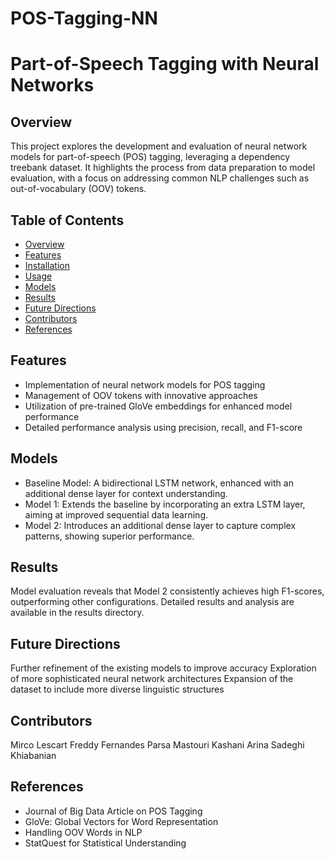 # POS-Tagging-NN
# Part-of-Speech Tagging with Neural Networks

## Overview
This project explores the development and evaluation of neural network models for part-of-speech (POS) tagging, leveraging a dependency treebank dataset. It highlights the process from data preparation to model evaluation, with a focus on addressing common NLP challenges such as out-of-vocabulary (OOV) tokens.

## Table of Contents
- [Overview](#overview)
- [Features](#features)
- [Installation](#installation)
- [Usage](#usage)
- [Models](#models)
- [Results](#results)
- [Future Directions](#future-directions)
- [Contributors](#contributors)
- [References](#references)

## Features
- Implementation of neural network models for POS tagging
- Management of OOV tokens with innovative approaches
- Utilization of pre-trained GloVe embeddings for enhanced model performance
- Detailed performance analysis using precision, recall, and F1-score

## Models
- Baseline Model: A bidirectional LSTM network, enhanced with an additional dense layer for context understanding.
- Model 1: Extends the baseline by incorporating an extra LSTM layer, aiming at improved sequential data learning.
- Model 2: Introduces an additional dense layer to capture complex patterns, showing superior performance.

## Results
Model evaluation reveals that Model 2 consistently achieves high F1-scores, outperforming other configurations. Detailed results and analysis are available in the results directory.

## Future Directions
Further refinement of the existing models to improve accuracy
Exploration of more sophisticated neural network architectures
Expansion of the dataset to include more diverse linguistic structures
## Contributors
Mirco Lescart
Freddy Fernandes
Parsa Mastouri Kashani
Arina Sadeghi Khiabanian
## References
- Journal of Big Data Article on POS Tagging
- GloVe: Global Vectors for Word Representation
- Handling OOV Words in NLP
- StatQuest for Statistical Understanding
